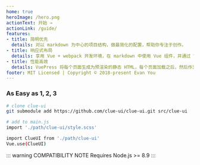 ```yaml
---
home: true
heroImage: /hero.png
actionText: 开始 →
actionLink: /guide/
features:
- title: 简明优先
  details: 对以 markdown 为中心的项目结构，做最简化的配置，帮助你专注于创作。
- title: 响应式布局
  details: 享用 Vue + webpack 开发环境，在 markdown 中使用 Vue 组件，并通过 Vue 开发自定义主题。
- title: 性能高效
  details: VuePress 将每个页面生成为预渲染的静态 HTML，每个页面加载之后，然后作为单页面应用程序(SPA)运行。
footer: MIT Licensed | Copyright © 2018-present Evan You
---
```


### As Easy as 1, 2, 3

``` bash
# clone clue-ui
git submodule add https://github.com/clue-ui/clue-ui.git src/clue-ui

# add to main.js
import './path/clue-ui/style.scss'

import ClueUI from './path/clue-ui'
Vue.use(ClueUI)
```

::: warning COMPATIBILITY NOTE
Requires Node.js >= 8.9
:::

<style type="text/css">
.hero img {
  width: 100px;
}
</style>

